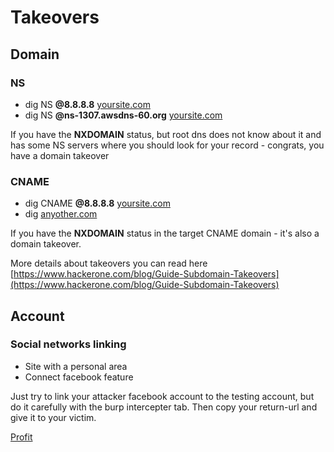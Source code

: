 # Takeovers

## Domain

### NS

* dig NS **@8.8.8.8** [yoursite.com](http://yoursite.com)
* dig NS **@ns-1307.awsdns-60.org** [yoursite.com](http://yoursite.com)

If you have the **NXDOMAIN** status, but root dns does not know about it and has some NS servers where you should look for your record - congrats, you have a domain takeover

### CNAME

* dig CNAME **@8.8.8.8** [yoursite.com](http://yoursite.com)
* dig [anyother.com](http://anyother.com)

If you have the **NXDOMAIN** status in the target CNAME domain - it's also a domain takeover.

More details about takeovers you can read here [https://www.hackerone.com/blog/Guide-Subdomain-Takeovers](https://www.hackerone.com/blog/Guide-Subdomain-Takeovers)

## Account

### Social networks linking

* Site with a personal area
* Connect facebook feature

Just try to link your attacker facebook account to the testing account, but do it carefully with the burp intercepter tab. Then copy your return-url and give it to your victim.

[Profit](http://wisdomfreak.com/2020/05/account-takeover-using-oauth-misconfiguration/)

